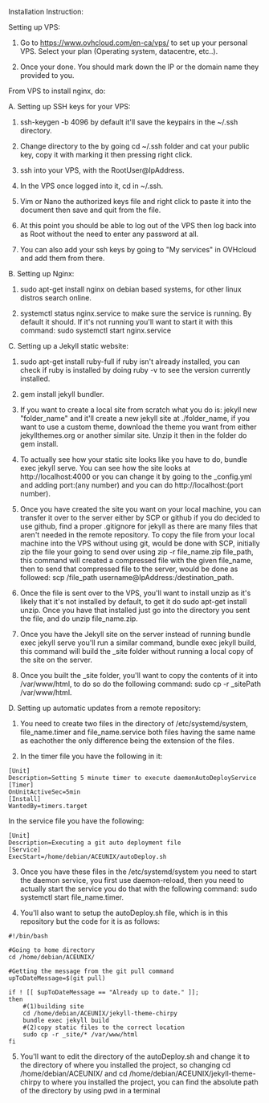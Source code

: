 Installation Instruction:

Setting up VPS:

1. Go to https://www.ovhcloud.com/en-ca/vps/ to set up your personal VPS. 
Select your plan (Operating system, datacentre, etc..).

2. Once your done. You should mark down the IP or the domain name they provided to you.


From VPS to install nginx, do: 

A. Setting up SSH keys for your VPS:

1. ssh-keygen -b 4096 by default it'll save the keypairs in the ~/.ssh directory.

2. Change directory to the by going cd ~/.ssh folder and cat your public key, 
copy it with marking it then pressing right click.

3. ssh into your VPS, with the RootUser@IpAddress.

4. In the VPS once logged into it, cd in ~/.ssh.

5. Vim or Nano the authorized keys file and right click to paste it into the document 
then save and quit from the file.

6. At this point you should be able to log out of the VPS then log back into as Root 
without the need to enter any password at all.

7. You can also add your ssh keys by going to "My services" in OVHcloud and add them from there.
	

B. Setting up Nginx:

1. sudo apt-get install nginx on debian based systems, for other linux distros search online.

2. systemctl status nginx.service to make sure the service is running. By default it should.
If it's not running you'll want to start it with this command: sudo systemctl start nginx.service


C. Setting up a Jekyll static website:

1. sudo apt-get install ruby-full if ruby isn't already installed, you can check if ruby is installed 
by doing ruby -v to see the version currently installed.

2. gem install jekyll bundler. 

3. If you want to create a local site from scratch what you do is: jekyll new "folder_name" and it'll 
create a new jekyll site at ./folder_name, if you want to use a custom theme, download the theme you 
want from either jekyllthemes.org or another similar site. Unzip it then in the folder do gem install.

4. To actually see how your static site looks like you have to do, bundle exec jekyll serve. You can 
see how the site looks at http://localhost:4000 or you can change it by going to the _config.yml
and adding port:(any number) and you can do http://localhost:(port number).

5. Once you have created the site you want on your local machine, you can transfer it over to the server 
either by SCP or github if you do decided to use github, find a proper .gitignore for jekyll as there are 
many files that aren't needed in the remote repository. To copy the file from your local machine into the 
VPS without using git, would be done with SCP, initially zip the file your going to send over using zip -r 
file_name.zip file_path, this command will created a compressed file with the given file_name, then to send 
that compressed file to the server, would be done as followed: 
scp /file_path username@IpAddress:/destination_path.

6. Once the file is sent over to the VPS, you'll want to install unzip as it's likely that it's not installed 
by default, to get it do sudo apt-get install unzip. Once you have that installed just go into the directory 
you sent the file, and do unzip file_name.zip.

7. Once you have the Jekyll site on the server instead of running bundle exec jekyll serve you'll run a similar 
command, bundle exec jekyll build, this command will build the _site folder without running a local copy of 
the site on the server.

8. Once you built the _site folder, you'll want to copy the contents of it into /var/www/html, to do so do the 
following command: sudo cp -r _sitePath /var/www/html.
	
D. Setting up automatic updates from a remote repository:
	
1. You need to create two files in the directory of /etc/systemd/system, file_name.timer and file_name.service 
both files having the same name as eachother the only difference being the extension of the files.

2. In the timer file you have the following in it:
```
[Unit]
Description=Setting 5 minute timer to execute daemonAutoDeployService
[Timer]
OnUnitActiveSec=5min
[Install]
WantedBy=timers.target
```

In the service file you have the following:
```
[Unit]
Description=Executing a git auto deployment file
[Service]
ExecStart=/home/debian/ACEUNIX/autoDeploy.sh
```

3. Once you have these files in the /etc/systemd/system you need to start the daemon service, you first use
daemon-reload, then you need to actually start the service you do that with the following command: 
sudo systemctl start file_name.timer.

4. You'll also want to setup the autoDeploy.sh file, which is in this repository but the code for it is as follows:
```
#!/bin/bash

#Going to home directory
cd /home/debian/ACEUNIX/

#Getting the message from the git pull command
upToDateMessage=$(git pull)

if ! [[ $upToDateMessage == "Already up to date." ]];
then
	#(1)building site
	cd /home/debian/ACEUNIX/jekyll-theme-chirpy
	bundle exec jekyll build
	#(2)copy static files to the correct location
	sudo cp -r _site/* /var/www/html
fi
```

5. You'll want to edit the directory of the autoDeploy.sh and change it to the directory of where you installed the project, so changing 
cd /home/debian/ACEUNIX/ and cd /home/debian/ACEUNIX/jekyll-theme-chirpy to where you installed the project, you can find the absolute 
path of the directory by using pwd in a terminal
